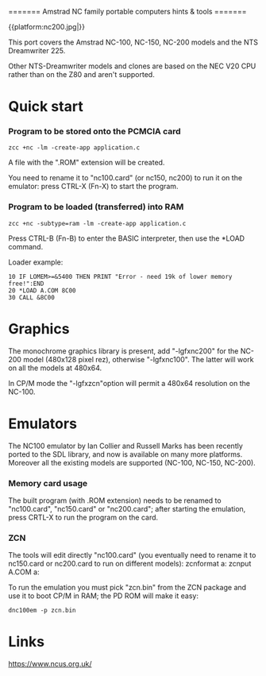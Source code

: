 ======= Amstrad NC family portable computers  hints & tools =======

{{platform:nc200.jpg|}}


This port covers the Amstrad NC-100, NC-150, NC-200 models and the NTS  Dreamwriter 225.

Other NTS-Dreamwriter models and clones are based on the NEC V20 CPU rather than on the Z80 and aren't supported.



# Quick start

### Program to be stored onto the PCMCIA card


    zcc +nc -lm -create-app application.c

A file with the ".ROM" extension will be created.

You need to rename it to "nc100.card" (or nc150, nc200) to run it on the emulator: press CTRL-X (Fn-X) to start the program.



### Program to be loaded (transferred) into RAM

    zcc +nc -subtype=ram -lm -create-app application.c


Press CTRL-B (Fn-B) to enter the BASIC interpreter, then use the *LOAD command.

Loader example:

	
	10 IF LOMEM>=&5400 THEN PRINT "Error - need 19k of lower memory free!":END
	20 *LOAD A.COM 8C00
	30 CALL &8C00


# Graphics

The monochrome graphics library is present, add "-lgfxnc200" for the NC-200 model (480x128 pixel rez), otherwise "-lgfxnc100".   The latter will work on all the models at 480x64.

In CP/M mode the "-lgfxzcn"option will permit a 480x64 resolution on the NC-100.


# Emulators

The NC100 emulator by Ian Collier and Russell Marks has been recently ported to the SDL library, and now is available on many more platforms.  Moreover all the existing models are supported (NC-100, NC-150, NC-200).

### Memory card usage

The built program (with .ROM extension) needs to be renamed to "nc100.card", "nc150.card" or "nc200.card";   after starting the emulation, press CRTL-X to run the program on the card.

### ZCN

The tools will edit directly "nc100.card" (you eventually need to rename it to nc150.card or nc200.card to run on different models):
    zcnformat a:
    zcnput A.COM a:

To run the emulation you must pick "zcn.bin" from the ZCN package and use it to boot CP/M in RAM;  the PD ROM will make it easy:

    dnc100em -p zcn.bin



# Links

https://www.ncus.org.uk/

